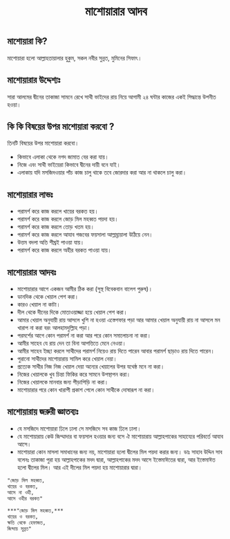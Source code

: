 <h1 align="center"> মাশোয়ারার আদব <h1/>

## **মাশোয়ারা  কি?** 
মাশোয়ারা হলো আল্লাহতায়ালার হুকুম, সকল নবীর সুন্নত, মুমিনের সিফাৎ। 

## **মাশোয়ারার  উদ্দেশ্যঃ**
সারা আলমের দ্বীনের তাকাজা সামনে রেখে সাথী ভাইদের রায় নিয়ে আগামী ২৪ ঘন্টার কাজের একই সিদ্ধান্তে উপনীত হওয়া। 

## **কি কি বিষয়ের উপর মাশোয়ারা  করবো ?** 
তিনটি বিষয়ের উপর মাশোয়ারা করবো। 
- কিভাবে এলাকা থেকে নগদ জামাত বের করা যায়। 
- নিজে এবং সাথী ভাইয়েরা কিভাবে দ্বীনের দায়ী বনে যাই। 
- এলাকায় যদি মসজিদওয়ার পাঁচ কাজ চালু থাকে তবে জোরদার করা আর না থাকলে চালু করা। 

## **মাশোয়ারার  লাভঃ**
- পরামর্শ করে কাজ করলে খায়ের বরকত হয়। 
- পরামর্শ করে কাজ করলে জোড় মিল মহব্বত পয়দা হয়। 
- পরামর্শ করে কাজ করলে তোড় খতম হয়। 
- পরামর্শ করে কাজ করলে আযাব গজবের ফয়সালা আল্লাহ্তায়ালা উঠিয়ে নেন। 
- উত্তম বদলা অতি শীঘ্রই পাওয়া যায়। 
- পরামর্শ করে কাজ করলে অহীর বরকত পাওয়া যায়। 

## **মাশোয়ারার  আদবঃ** 
- মাশোয়ারার আগে একজন আমীর ঠিক করা (সুস্থ বিবেকবান বালেগ পুরুষ)। 
- ডানদিক থেকে খেয়াল পেশ করা। 
- কারও খেয়াল না কাটা। 
- দীল থেকে দীনের দিকে মোতাওয়াজ্জা হয়ে খেয়াল পেশ করা। 
- আমার খেয়াল অনুযায়ী রায় আসলে খুশি না হওয়া এস্তেগফার পড়া আর আমার খেয়াল অনুযায়ী রায় না আসলে মন খারাপ না করা বরং আলহামদুল্লিাহ পড়া। 
- পরমর্শের আগে কোন পরামর্শ না করা আর পরে কোন সমালোচনা না করা। 
- আমীর সাহেব যে রায় দেন তা বিনা আপত্তিতে মেনে নেওয়া। 
- আমীর সাহেব ইচ্ছা করলে সাথীদের পরামর্শ নিয়েও রায় দিতে পারেন আবার পরামর্শ ছাড়াও রায় দিতে পারেন। 
- পুরানো সাথীদের মাশোয়ারায় সামিল করে খেয়াল নেয়া। 
- প্রত্যেক সাথীর নিজ নিজ খেয়াল দেয়া অন্যের খেয়ালের উপর যথেষ্ঠ মনে না করা। 
- নিজের খেয়ালকে খুব চিন্তা ফিকির করে সামনে উপস্থাপন করা। 
- নিজের খেয়ালকে মানবার জন্য পীড়াপিড়ি না করা। 
- মাশোয়ারার পরে কোন খারাপী প্রকাশ পেলে কোন সাথীকে দোষারূপ না করা। 

## **মাশোয়ারায়  জরুরী জ্ঞাতব্যঃ**
- যে মসজিদে মাশোয়ারা ঢিলে ঢালা সে মসজিদে সব কাজ ঢিলে ঢালা। 
- যে মাশোয়ারায় কেউ জিম্মাদার বা ফয়সাল হওয়ার জন্য বসে ঐ মাশোয়ারায় আল্লাহপাকের সাহায্যের পরিবর্তে আযাব আসে। 
- মাশোয়ারা কোন মাসলা সমাধানের জন্য নয়, মাশোয়ারা হলো দ্বীলের মিল পয়দা করার জন্য। ডাঃ সাহাব উদ্দিন সাব বলেনঃ তাকাজা পুরা হয় আল্লাহপাকের মদদ দ্বারা, আল্লাহপাকের মদদ আসে ইস্তেমাঈতের দ্বারা, আর ইস্তেমাঈত হলো দ্বীলের মিল। আর এই দীলের মিল পয়দা হয় মাশোয়ারার দ্বারা। 

```
"জোড় মিল মহব্বত, 
খায়ের ও বরকত, 
আসে না ওহী, 
আসে ওহীর বরকত"
```

```
***"জোড় মিল মহব্বত,***
খায়ের ও বরকত, 
ক্ষতি থেকে হেফাজত, 
জিন্দায় সুন্নত"
```
